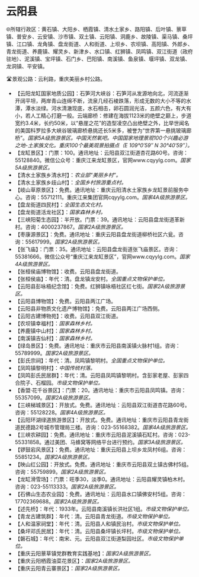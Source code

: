 # 云阳县  
🌐所辖行政区：黄石镇、大阳乡、栖霞镇、清水土家乡、路阳镇、后叶镇、蔈草镇、普安乡、云安镇、沙市镇、双土镇、云阳镇、洞鹿乡、故陵镇、渠马镇、桑坪镇、江口镇、龙角镇、盘龙街道、人和街道、上坝乡、农坝镇、高阳镇、外郎乡、青龙街道、养鹿镇、耀灵乡、新津乡、水口镇、红狮镇、凤鸣镇、双江街道（政府驻地）、泥溪镇、宝坪镇、石门乡、巴阳镇、南溪镇、鱼泉镇、堰坪镇、双龙镇、龙洞镇、平安镇。  
  
🛣️景观公路：云利路，重庆美丽乡村公路。  
  
* 【云阳龙缸国家地质公园】：石笋河大峡谷：石笋河从发源地向北，河流逐渐开阔平坦，两岸青山连绵不断，流泉几经石棱跌落，形成无数的大小不等的水潭，潭水淡绿。河水清澈现底，水石相击，卵石圆润光洁，五颜六色，有大有小，若人工精心打磨一般。云端廊桥：修建在海拔1123米的绝壁之巅上，步道宽约3.4米，长约50米，以“悬崖之花”的造型凌空凸出绝壁之外，比举世闻名的美国科罗拉多大峡谷玻璃廊桥悬挑还长5米多，被誉为“世界第一悬挑玻璃廊桥”。*国家5A级旅游景区。中国天然氧吧。中国国家地理景观100个兴趣必游之地-土家族文化。重庆100个最美观景拍摄点（E 109°0′59″ N 30°40′59″）。*
* 【龙缸景区】：门票：100。通讯地址：云阳县双江街道杏花路60号。咨询：55128840。微信公众号：重庆江来龙缸景区，官网www.cqyylg.com。*国家5A级旅游景区。*  
* 【清水土家族乡清水村】：*农业部“美丽乡村”。*
* 【清水土家族乡歧山村】：*全国乡村旅游重点村。*  
* 【岐山草原景区】：免费。通讯地址：重庆云阳清水土家族乡龙缸景前服务中心。咨询：55712111。重庆江来集团官网cqyylg.com。*国家4A级旅游景区。*  
* 【盘龙街道四民村】：*全国生态文化村。*
* 【盘龙街道活龙社区】：*国家森林乡村。*
* 【三峡阳菊生态园】：半开放。门票：39。通讯地址：云阳县盘龙街道革新村。咨询：4000237867。*国家2A级旅游景区。*  
* 【枣康源景区】：免费。通讯地址：重庆云阳县盘龙街道柳桥社区六瓮。咨询：55617999。*国家2A级旅游景区。*  
* 【张飞庙】：门票：35。通讯地址：云阳县盘龙街道张飞庙景区。咨询：55381666。微信公众号“重庆江来龙缸景区”，官网www.cqyylg.com。*国家4A级旅游景区。*  
* 【张桓侯庙博物馆】：收费。云阳县盘龙街道。
* 【张桓侯庙】：年代：清。盘龙镇龙安村。*全国重点文物保护单位。*  
* 【云阳县彭咏梧纪念馆】：免费。红狮镇咏梧社区红七街。*国家2A级旅游景区。* 
* 【云阳县博物馆】：免费。云阳县两江广场。
* 【云阳县非物质文化遗产博物馆】：免费。云阳县两江广场西侧。
* 【云阳古建博物苑】：收费。云阳县双江街道。
* 【农坝镇幸福村】：*国家森林乡村。*
* 【养鹿镇中山村】：*国家森林乡村。*
* 【南溪镇吉仙村】：*国家森林乡村。*
* 【绿岛景区】：免费。通讯地址：重庆市云阳县南溪镇火脉村1组。咨询：55789999。*国家2A级旅游景区。*  
* 【彭氏宗祠】：年代：清。凤鸣镇黎明村。*全国重点文物保护单位。*  
* 【凤鸣镇黎明村】：*中国传统村落。*  
* 【凤鸣彭氏民居群】：年代：清。云阳县凤鸣镇黎明村。含彭家老屋、彭家四合院子、石榴园。*市级文物保护单位。*    
* 【香盟·花千谷景区】：门票：20。通讯地址：重庆市云阳县凤鸣镇。咨询：55357099。*国家2A级旅游景区。*  
* 【三峡梯城景区】：开放式。免费。通讯地址：云阳县双江街道杏花路60号。咨询：55128228。*国家4A级旅游景区。*  
* 【云阳环湖绿道旅游景区】：开放式。免费。通讯地址：重庆市云阳县青龙街道民德路2号城市管理局三楼。咨询：023-55168382。*国家4A级旅游景区。*  
* 【三峡农耕园】：免费。通讯地址：重庆市云阳县泥溪镇石缸村。咨询：023-55331858。通过美团、马蜂窝等网络平台进行预约。*国家3A级旅游景区。*  
* 【锣鼓宕风景区】：免费。通讯地址：重庆云阳县上坝乡龙凤村6组。咨询：55851234。*国家2A级旅游景区。*  
* 【映山红公园】：开放式。免费。通讯地址：重庆市云阳县双土镇古佛村5组。咨询：55759899。*国家2A级旅游景区。*  
* 【龙缸滑雪场】：门票：旺季30，淡季0。通讯地址：云阳县耀灵镇柏木村。咨询：023-55113333。*国家2A级旅游景区。*  
* 【石佛山生态农业园】：免费。通讯地址：云阳县水口镇佛安村5组。咨询：17702369688。*国家2A级旅游景区。*    
* 【述先桥】：年代：1933年。云阳县南溪镇长洪社区1组。*市级文物保护单位。*  
* 【青龙古建筑群】：年代：清。云阳县青龙街道。*市级文物保护单位。*  
* 【人和温家祠堂】：年代：清。云阳县人和镇民治村。*市级文物保护单位。*  
* 【桑坪邓氏民居】：年代：清。云阳县桑坪镇长坪村。*市级文物保护单位。*  
* 【磐石城】：年代：南宋、元。云阳县双江街道梨园社区。*市级文物保护单位。*    
* 【重庆云阳蔈草镇党群教育实践基地】：*国家2A级旅游景区。*  
* 【重庆云阳栖霞油菜花景区】：*国家2A级旅游景区。*  
* 【重庆云阳青云寨景区】：*国家2A级旅游景区。*  
